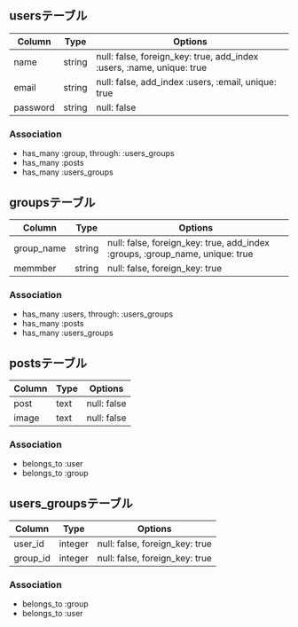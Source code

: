 ## usersテーブル

|Column|Type|Options|
|------|----|-------|
|name|string|null: false, foreign_key: true, add_index :users, :name, unique: true|
|email|string|null: false, add_index :users, :email, unique: true|
|password|string|null: false|


### Association
- has_many :group, through: :users_groups
- has_many :posts
- has_many :users_groups

## groupsテーブル
|Column|Type|Options|
|------|----|-------|
|group_name|string|null: false, foreign_key: true, add_index :groups, :group_name, unique: true|
|memmber|string|null: false, foreign_key: true|

### Association
- has_many :users, through: :users_groups
- has_many :posts
- has_many :users_groups

## postsテーブル
|Column|Type|Options|
|------|----|-------|
|post|text|null: false|
|image|text|null: false|

### Association
- belongs_to :user
- belongs_to :group

## users_groupsテーブル

|Column|Type|Options|
|------|----|-------|
|user_id|integer|null: false, foreign_key: true|
|group_id|integer|null: false, foreign_key: true|

### Association
- belongs_to :group
- belongs_to :user

